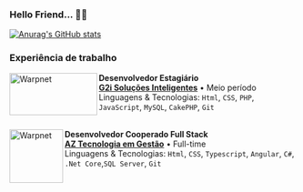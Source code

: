 ### Hello Friend... 👋🤖

[![Anurag's GitHub stats](https://github-readme-stats.vercel.app/api?username=HenriqueYuleZ&hide=stars,prs,issues&theme=tokyonight&show_icons=true&count_private=true)](https://github.com/HenriqueYuleZ/github-readme-stats)

### Experiência de trabalho

[<img align="left" height="74px" width="154px" alt="Warpnet" src="https://grupog2i.com.br/wp-content/uploads/2021/08/cropped-Logog2i-cropped.png"/>](https://grupog2i.com.br/)

**Desenvolvedor Estagiário** \
[**G2i Soluções Inteligentes**](https://grupog2i.com.br/) • Meio período \
Linguagens & Tecnologias: `Html`, `CSS`, `PHP`, `JavaScript`, `MySQL`, `CakePHP`, `Git`\
<br/>

[<img align="left" height="94px" width="94px" alt="Warpnet" src="https://media.licdn.com/dms/image/C4E0BAQFovSJo17j-KA/company-logo_200_200/0/1625663732908?e=2147483647&v=beta&t=oLNDK_H_JDUT8LPfNjDqDUi_eb8oUxTOfpkdBiVpsLc"/>](https://www.azi.com.br/)

**Desenvolvedor Cooperado Full Stack** \
[**AZ Tecnologia em Gestão**](https://www.azi.com.br/) • Full-time \
Linguagens & Tecnologias: `Html`, `CSS`, `Typescript`, `Angular`, `C#`, `.Net Core`,`SQL Server`, `Git`\
<br/>
<!--
**HenriqueYuleZ/HenriqueYuleZ** is a ✨ _special_ ✨ repository because its `README.md` (this file) appears on your GitHub profile.

Here are some ideas to get you started:

- 🔭 I’m currently working on ...
- 🌱 I’m currently learning ...
- 👯 I’m looking to collaborate on ...
- 🤔 I’m looking for help with ...
- 💬 Ask me about ...
- 📫 How to reach me: ...
- 😄 Pronouns: ...
- ⚡ Fun fact: ...
-->
